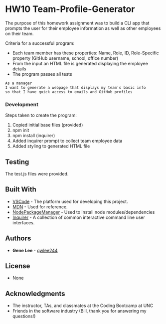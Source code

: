 # HW10 Team-Profile-Generator

The purpose of this homework assignment was to build a CLI app that prompts the user for their employee information as well as other employees on their team.

Criteria for a successful program:
* Each team member has these properties: Name, Role, ID, Role-Specific property (GitHub username, school, office number)
* From the input an HTML file is generated displaying the employee details
* The program passes all tests

```
As a manager
I want to generate a webpage that displays my team's basic info
so that I have quick access to emails and GitHub profiles
```
### Development 
Steps taken to create the program:
1. Copied initial base files (provided)
2. npm init
3. npm install (inquirer)
4. Added inquirer prompt to collect team employee data
5. Added styling to generated HTML file

## Testing

The test.js files were provided.

## Built With

* [VSCode](https://code.visualstudio.com/) - The platform used for developing this project.
* [MDN](https://developer.mozilla.org/en-US/) - Used for reference.
* [NodePackageManager](https://www.npmjs.com/) - Used to install node modules/dependencies
* [Inquirer](https://www.npmjs.com/package/inquirer) - A collection of common interactive command line user interfaces.

## Authors

* **Gene Lee** - [gwlee244](https://github.com/gwlee244)

## License

* None

## Acknowledgments

* The instructor, TAs, and classmates at the Coding Bootcamp at UNC
* Friends in the software industry (Bill, thank you for answering my questions!)

